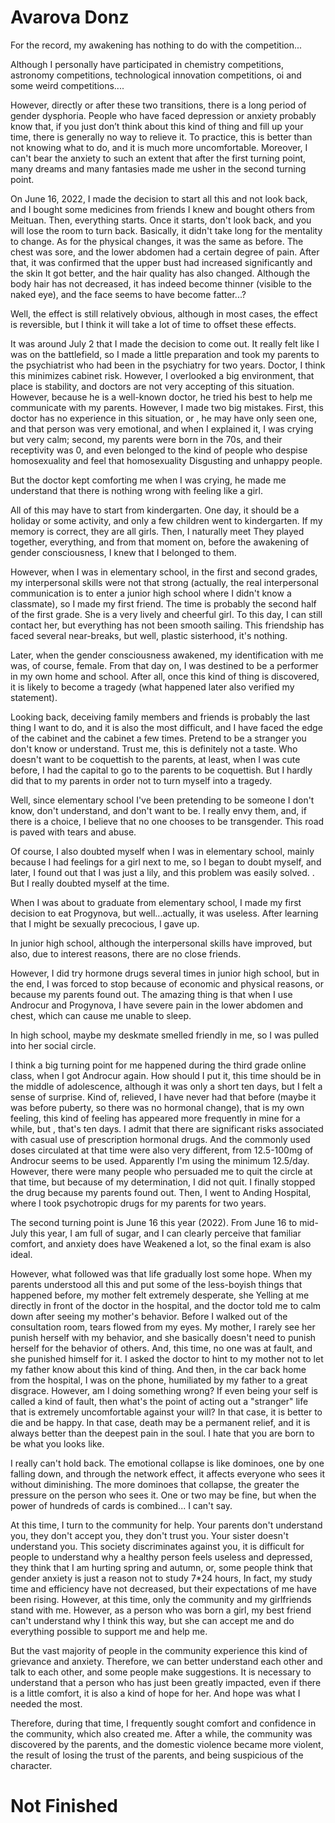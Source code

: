 # Avarova Donz

For the record, my awakening has nothing to do with the competition...

Although I personally have participated in chemistry competitions, astronomy competitions, technological innovation competitions, oi and some weird competitions....

However, directly or after these two transitions, there is a long period of gender dysphoria. People who have faced depression or anxiety probably know that, if you just don’t think about this kind of thing and fill up your time, there is generally no way to relieve it. To practice, this is better than not knowing what to do, and it is much more uncomfortable. Moreover, I can't bear the anxiety to such an extent that after the first turning point, many dreams and many fantasies made me usher in the second turning point.

On June 16, 2022, I made the decision to start all this and not look back, and I bought some medicines from friends I knew and bought others from Meituan. Then, everything starts. Once it starts, don't look back, and you will lose the room to turn back. Basically, it didn't take long for the mentality to change. As for the physical changes, it was the same as before. The chest was sore, and the lower abdomen had a certain degree of pain. After that, it was confirmed that the upper bust had increased significantly and the skin It got better, and the hair quality has also changed. Although the body hair has not decreased, it has indeed become thinner (visible to the naked eye), and the face seems to have become fatter...?

Well, the effect is still relatively obvious, although in most cases, the effect is reversible, but I think it will take a lot of time to offset these effects.

It was around July 2 that I made the decision to come out. It really felt like I was on the battlefield, so I made a little preparation and took my parents to the psychiatrist who had been in the psychiatry for two years. Doctor, I think this minimizes cabinet risk. However, I overlooked a big environment, that place is stability, and doctors are not very accepting of this situation. However, because he is a well-known doctor, he tried his best to help me communicate with my parents. However, I made two big mistakes. First, this doctor has no experience in this situation, or , he may have only seen one, and that person was very emotional, and when I explained it, I was crying but very calm; second, my parents were born in the 70s, and their receptivity was 0, and even belonged to the kind of people who despise homosexuality and feel that homosexuality Disgusting and unhappy people.

But the doctor kept comforting me when I was crying, he made me understand that there is nothing wrong with feeling like a girl.

All of this may have to start from kindergarten. One day, it should be a holiday or some activity, and only a few children went to kindergarten. If my memory is correct, they are all girls. Then, I naturally meet They played together, everything, and from that moment on, before the awakening of gender consciousness, I knew that I belonged to them.

However, when I was in elementary school, in the first and second grades, my interpersonal skills were not that strong (actually, the real interpersonal communication is to enter a junior high school where I didn't know a classmate), so I made my first friend. The time is probably the second half of the first grade. She is a very lively and cheerful girl. To this day, I can still contact her, but everything has not been smooth sailing. This friendship has faced several near-breaks, but well, plastic sisterhood, it's nothing.

Later, when the gender consciousness awakened, my identification with me was, of course, female. From that day on, I was destined to be a performer in my own home and school. After all, once this kind of thing is discovered, it is likely to become a tragedy (what happened later also verified my statement).

Looking back, deceiving family members and friends is probably the last thing I want to do, and it is also the most difficult, and I have faced the edge of the cabinet and the cabinet a few times. Pretend to be a stranger you don't know or understand. Trust me, this is definitely not a taste. Who doesn't want to be coquettish to the parents, at least, when I was cute before, I had the capital to go to the parents to be coquettish. But I hardly did that to my parents in order not to turn myself into a tragedy.

Well, since elementary school I've been pretending to be someone I don't know, don't understand, and don't want to be. I really envy them, and, if there is a choice, I believe that no one chooses to be transgender. This road is paved with tears and abuse.

Of course, I also doubted myself when I was in elementary school, mainly because I had feelings for a girl next to me, so I began to doubt myself, and later, I found out that I was just a lily, and this problem was easily solved. . But I really doubted myself at the time.

When I was about to graduate from elementary school, I made my first decision to eat Progynova, but well...actually, it was useless. After learning that I might be sexually precocious, I gave up.

In junior high school, although the interpersonal skills have improved, but also, due to interest reasons, there are no close friends.

However, I did try hormone drugs several times in junior high school, but in the end, I was forced to stop because of economic and physical reasons, or because my parents found out. The amazing thing is that when I use Androcur and Progynova, I have severe pain in the lower abdomen and chest, which can cause me unable to sleep.

In high school, maybe my deskmate smelled friendly in me, so I was pulled into her social circle.

I think a big turning point for me happened during the third grade online class, when I got Androcur again. How should I put it, this time should be in the middle of adolescence, although it was only a short ten days, but I felt a sense of surprise. Kind of, relieved, I have never had that before (maybe it was before puberty, so there was no hormonal change), that is my own feeling, this kind of feeling has appeared more frequently in mine for a while, but , that's ten days. I admit that there are significant risks associated with casual use of prescription hormonal drugs. And the commonly used doses circulated at that time were also very different, from 12.5-100mg of Androcur seems to be used. Apparently I'm using the minimum 12.5/day. However, there were many people who persuaded me to quit the circle at that time, but because of my determination, I did not quit. I finally stopped the drug because my parents found out. Then, I went to Anding Hospital, where I took psychotropic drugs for my parents for two years.

The second turning point is June 16 this year (2022). From June 16 to mid-July this year, I am full of sugar, and I can clearly perceive that familiar comfort, and anxiety does have Weakened a lot, so the final exam is also ideal.

However, what followed was that life gradually lost some hope. When my parents understood all this and put some of the less-boyish things that happened before, my mother felt extremely desperate, she Yelling at me directly in front of the doctor in the hospital, and the doctor told me to calm down after seeing my mother's behavior. Before I walked out of the consultation room, tears flowed from my eyes. My mother, I rarely see her punish herself with my behavior, and she basically doesn't need to punish herself for the behavior of others. And, this time, no one was at fault, and she punished himself for it. I asked the doctor to hint to my mother not to let my father know about this kind of thing. And then, in the car back home from the hospital, I was on the phone, humiliated by my father to a great disgrace. However, am I doing something wrong? If even being your self is called a kind of fault, then what's the point of acting out a "stranger" life that is extremely uncomfortable against your will? In that case, it is better to die and be happy. In that case, death may be a permanent relief, and it is always better than the deepest pain in the soul. I hate that you are born to be what you looks like.

I really can't hold back. The emotional collapse is like dominoes, one by one falling down, and through the network effect, it affects everyone who sees it without diminishing. The more dominoes that collapse, the greater the pressure on the person who sees it. One or two may be fine, but when the power of hundreds of cards is combined... I can't say.

At this time, I turn to the community for help. Your parents don't understand you, they don't accept you, they don't trust you. Your sister doesn't understand you. This society discriminates against you, it is difficult for people to understand why a healthy person feels useless and depressed, they think that I am hurting spring and autumn, or, some people think that gender anxiety is just a reason not to study 7*24 hours, In fact, my study time and efficiency have not decreased, but their expectations of me have been rising. However, at this time, only the community and my girlfriends stand with me. However, as a person who was born a girl, my best friend can't understand why I think this way, but she can accept me and do everything possible to support me and help me.

But the vast majority of people in the community experience this kind of grievance and anxiety. Therefore, we can better understand each other and talk to each other, and some people make suggestions. It is necessary to understand that a person who has just been greatly impacted, even if there is a little comfort, it is also a kind of hope for her. And hope was what I needed the most.

Therefore, during that time, I frequently sought comfort and confidence in the community, which also created me. After a while, the community was discovered by the parents, and the domestic violence became more violent, the result of losing the trust of the parents, and being suspicious of the character.

# Not Finished
